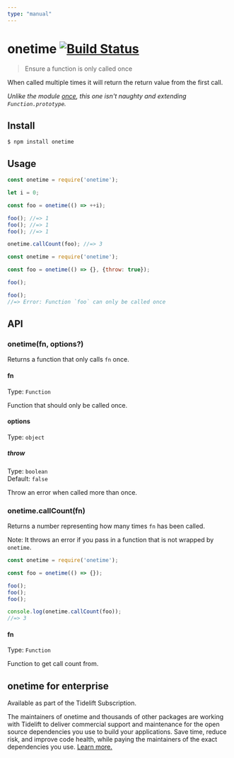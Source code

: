 ```yaml
---
type: "manual"
---
```


# onetime [![Build Status](https://travis-ci.com/sindresorhus/onetime.svg?branch=master)](https://travis-ci.com/github/sindresorhus/onetime)

> Ensure a function is only called once

When called multiple times it will return the return value from the first call.

*Unlike the module [once](https://github.com/isaacs/once), this one isn't naughty and extending `Function.prototype`.*

## Install

```
$ npm install onetime
```

## Usage

```js
const onetime = require('onetime');

let i = 0;

const foo = onetime(() => ++i);

foo(); //=> 1
foo(); //=> 1
foo(); //=> 1

onetime.callCount(foo); //=> 3
```

```js
const onetime = require('onetime');

const foo = onetime(() => {}, {throw: true});

foo();

foo();
//=> Error: Function `foo` can only be called once
```

## API

### onetime(fn, options?)

Returns a function that only calls `fn` once.

#### fn

Type: `Function`

Function that should only be called once.

#### options

Type: `object`

##### throw

Type: `boolean`\
Default: `false`

Throw an error when called more than once.

### onetime.callCount(fn)

Returns a number representing how many times `fn` has been called.

Note: It throws an error if you pass in a function that is not wrapped by `onetime`.

```js
const onetime = require('onetime');

const foo = onetime(() => {});

foo();
foo();
foo();

console.log(onetime.callCount(foo));
//=> 3
```

#### fn

Type: `Function`

Function to get call count from.

## onetime for enterprise

Available as part of the Tidelift Subscription.

The maintainers of onetime and thousands of other packages are working with Tidelift to deliver commercial support and maintenance for the open source dependencies you use to build your applications. Save time, reduce risk, and improve code health, while paying the maintainers of the exact dependencies you use. [Learn more.](https://tidelift.com/subscription/pkg/npm-onetime?utm_source=npm-onetime&utm_medium=referral&utm_campaign=enterprise&utm_term=repo)
